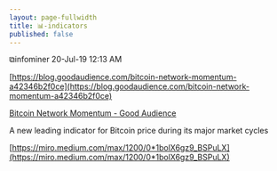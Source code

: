 ```yaml
---
layout: page-fullwidth
title: 📊-indicators
published: false
---
```


⧉infominer 20-Jul-19 12:13 AM

[https://blog.goodaudience.com/bitcoin-network-momentum-a42346b2f0ce](https://blog.goodaudience.com/bitcoin-network-momentum-a42346b2f0ce)

[Bitcoin Network Momentum - Good Audience](https://blog.goodaudience.com/bitcoin-network-momentum-a42346b2f0ce)

A new leading indicator for Bitcoin price during its major market cycles

[https://miro.medium.com/max/1200/0*1bolX6gz9_BSPuLX](https://miro.medium.com/max/1200/0*1bolX6gz9_BSPuLX)
